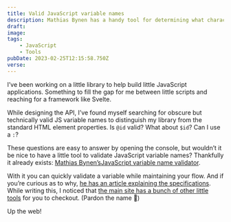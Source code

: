 ```yaml
---
title: Valid JavaScript variable names
description: Mathias Bynen has a handy tool for determining what characters are allowed in a JS variable name
draft:
image: 
tags:
    - JavaScript
    - Tools
pubDate: 2023-02-25T12:15:58.750Z
verse: 
---
```


I’ve been working on a little library to help build little JavaScript applications. Something to fill the gap for me between little scripts and reaching for a framework like Svelte.

While designing the API, I’ve found myself searching for obscure but technically valid JS variable names to distinguish my library from the standard HTML element properties. Is `@id` valid? What about `$id`? Can I use a `:`?

These questions are easy to answer by opening the console, but wouldn’t it be nice to have a little tool to validate JavaScript variable names? Thankfully it already exists: [Mathias Bynen’s](https://mathiasbynens.be/)[JavaScript variable name validator](https://mothereff.in/js-variables).

With it you can quickly validate a variable while maintaining your flow. And if you’re curious as to why, [he has an article explaining the specifications](https://mathiasbynens.be/notes/javascript-identifiers-es6). While writing this, I noticed that [the main site has a bunch of other little tools](https://mothereff.in/) for you to checkout. (Pardon the name 🙊)

Up the web!
